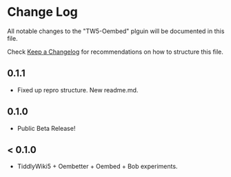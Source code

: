 # Change Log

All notable changes to the "TW5-Oembed" plguin will be documented in this file.

Check [Keep a Changelog](http://keepachangelog.com/) for recommendations on how to structure this file.

## 0.1.1

- Fixed up repro structure. New readme.md.

## 0.1.0

- Public Beta Release!

## < 0.1.0

- TiddlyWiki5 + Oembetter + Oembed + Bob experiments.